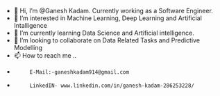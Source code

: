 - 👋 Hi, I’m @Ganesh Kadam. Currently working as a Software Engineer.
- 👀 I’m interested in Machine Learning, Deep Learning and Artificial Intalligence
- 🌱 I’m currently learning Data Science and Artificial intelligence.
- 💞️ I’m looking to collaborate on Data Related Tasks and Predictive Modelling 
- 📫 How to reach me ..
-          E-Mail:-ganeshkadam914@gmail.com
-          LinkedIN- www.linkedin.com/in/ganesh-kadam-286253228/

<!---
ganeshkadam07/ganeshkadam07 is a ✨ special ✨ repository because its `README.md` (this file) appears on your GitHub profile.
You can click the Preview link to take a look at your changes.
--->
